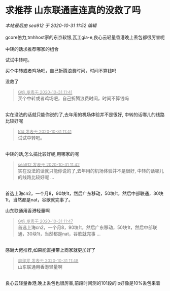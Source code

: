# 求推荐 山东联通直连真的没救了吗


<i class="pstatus"> 本帖最后由 sea912 于 2020-10-31 11:52 编辑 </i><br />
<br />
gcore伯力,tmhhost家的东京软银,瓦工gia-e,良心云轻量香港晚上丢包都很厉害呢<img src="static/image/smiley/yct/002.gif" smilieid="30" border="0" alt="" /> <br />
<br />
中转的话求推荐哪家的组合

试试中转吧。 

买个中转或者鸡场吧，自己折腾浪费时间，时间不算钱吗

没救了

<div class="quote"><blockquote><font size="2"><a href="https://www.hostloc.com/forum.php?mod=redirect&amp;goto=findpost&amp;pid=9379884&amp;ptid=760529" target="_blank"><font color="#999999">G奶 发表于 2020-10-31 11:41</font></a></font><br />
买个中转或者鸡场吧，自己折腾浪费时间，时间不算钱吗</blockquote></div><br />
实在没法的话就只能你说的了,去年用的机场体验并不是很好, 中转的话哪儿的线路比较好呢

<div class="quote"><blockquote><font size="2"><a href="https://www.hostloc.com/forum.php?mod=redirect&amp;goto=findpost&amp;pid=9379880&amp;ptid=760529" target="_blank"><font color="#999999">tdd 发表于 2020-10-31 11:41</font></a></font><br />
试试中转吧。</blockquote></div><br />
中转的话,怎么搞比较好呢,用哪家的呢

<div class="quote"><blockquote><font size="2"><a href="https://www.hostloc.com/forum.php?mod=redirect&amp;goto=findpost&amp;pid=9379892&amp;ptid=760529" target="_blank"><font color="#999999">sea912 发表于 2020-10-31 11:42</font></a></font><br />
实在没法的话就只能你说的了,去年用的机场体验并不是很好, 中转的话哪儿的线路比较好呢 ...</blockquote></div><br />
首选上海cn2，一个月8，90块1t，然后广东移动，50块1t，然后中部联通，30块1t，当然都是nat，谷歌就完事了。

山东联通用香港轻量啊

<div class="quote"><blockquote><font size="2"><a href="https://www.hostloc.com/forum.php?mod=redirect&amp;goto=findpost&amp;pid=9379912&amp;ptid=760529" target="_blank"><font color="#999999">G奶 发表于 2020-10-31 11:47</font></a></font><br />
首选上海cn2，一个月8，90块1t，然后广东移动，50块1t，然后中部联通，30块1t，当然都是nat，谷歌就完事 ...</blockquote></div><br />
感谢大佬推荐,如果能直接带上商家就更加好了<img src="static/image/smiley/yct/019.gif" smilieid="49" border="0" alt="" />

<div class="quote"><blockquote><font size="2"><a href="https://www.hostloc.com/forum.php?mod=redirect&amp;goto=findpost&amp;pid=9379917&amp;ptid=760529" target="_blank"><font color="#999999">周润发 发表于 2020-10-31 11:48</font></a></font><br />
山东联通用香港轻量啊</blockquote></div><br />
良心云轻量香港,晚上丢包也很厉害,前段时间测的101段的ip好像是10%丢包来着
